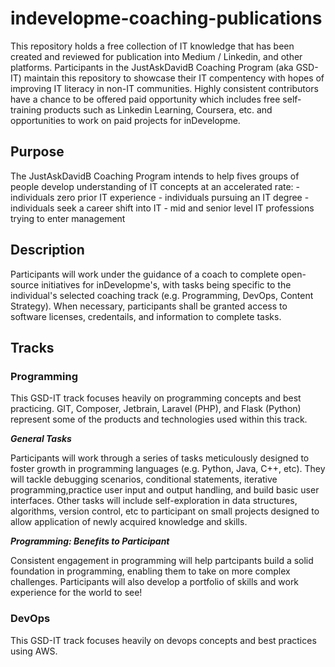 # indevelopme-coaching-publications
This repository holds a free collection of IT knowledge that has been created and reviewed for publication into Medium / Linkedin, and other platforms. Participants in the JustAskDavidB Coaching Program (aka GSD-IT) maintain this repository to showcase their IT compentency with hopes of improving IT literacy in non-IT communities. Highly consistent contributors have a chance to be offered paid opportunity which includes free self-training products such as Linkedin Learning, Coursera, etc. and opportunities to work on paid projects for inDevelopme. 


## Purpose
The JustAskDavidB Coaching Program intends to help fives groups of people develop understanding of IT concepts at an accelerated rate:
     - individuals zero prior IT experience
     - individuals pursuing an IT degree
     - individuals seek a career shift into IT
     - mid and senior level IT professions trying to enter management

## Description

Participants will work under the guidance of a coach to complete open-source initiatives for inDevelopme's, with tasks being specific to the individual's selected coaching track (e.g. Programming, DevOps, Content Strategy). When necessary, participants shall be granted access to software licenses, credentails, and information to complete tasks.

## Tracks 

### Programming

This GSD-IT track focuses heavily on programming concepts and best practicing. GIT, Composer, Jetbrain, Laravel (PHP), and Flask (Python) represent some of the products and technologies used within this track. 

***General Tasks***

Participants will work through a series of tasks meticulously designed to foster growth in programming languages (e.g. Python, Java, C++, etc). They will tackle debugging scenarios, conditional statements, iterative programming,practice user input and output handling, and build basic user interfaces. Other tasks will include self-exploration in data structures, algorithms, version control, etc to participant on small projects designed to allow application of newly acquired knowledge and skills.  

***Programming: Benefits to Participant***  

Consistent engagement in programming will help partcipants build a solid foundation in programming, enabling them to take on more complex challenges. Participants will also develop a portfolio of skills and work experience for the world to see!

### DevOps

This GSD-IT track focuses heavily on devops concepts and best practices using AWS. 
